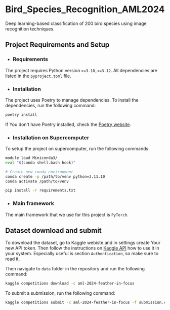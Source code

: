 # Bird_Species_Recognition_AML2024
Deep learning-based classification of 200 bird species using image recognition techniques.

## Project Requirements and Setup

- ### Requirements

The project requires Python version `>=3.10,<=3.12`. All dependencies are listed in the `pyproject.toml` file.

- ### Installation

The project uses Poetry to manage dependencies. To install the dependencies, run the following command:

```bash
poetry install
```

If You don't have Poetry installed, check the [Poetry website](https://python-poetry.org/docs/).


- ### Installation on Supercomputer

To setup the project on supercomputer, run the following commands:

```bash
module load Miniconda3/
eval "$(conda shell.bash hook)"

# Create new conda environment
conda create -p /path/to/venv python=3.11.10
conda activate /path/to/venv

pip install -r requirements.txt
```

- ### Main framework

The main framework that we use for this project is `PyTorch`.


## Dataset download and submit

To download the dataset, go to Kaggle webiste and in settings create Your new API token.
Then follow the instructions on [Kaggle API](https://www.kaggle.com/docs/api) how to use it in your system. Especially useful is section 
`Authentication`, so make sure to read it.

Then navigate to `data` folder in the repository and run the following command:

```bash
kaggle competitions download -c aml-2024-feather-in-focus
```

To submit a submission, run the following command:

```bash
kaggle competitions submit -c aml-2024-feather-in-focus -f submission.csv -m "Message"
```
